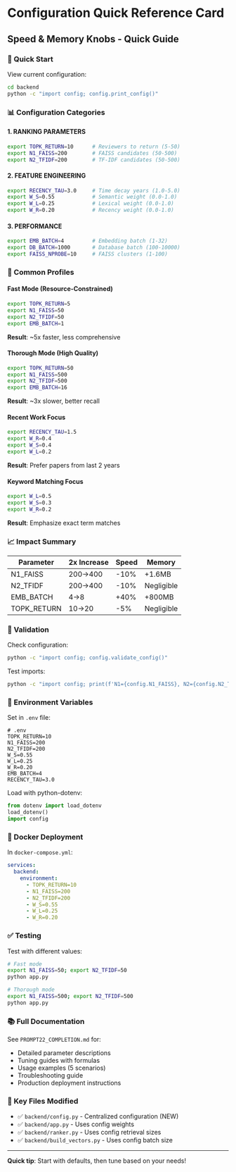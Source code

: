 # Configuration Quick Reference Card

## Speed & Memory Knobs - Quick Guide

### 🚀 Quick Start

View current configuration:
```bash
cd backend
python -c "import config; config.print_config()"
```

### 📊 Configuration Categories

#### 1. RANKING PARAMETERS
```bash
export TOPK_RETURN=10      # Reviewers to return (5-50)
export N1_FAISS=200        # FAISS candidates (50-500)
export N2_TFIDF=200        # TF-IDF candidates (50-500)
```

#### 2. FEATURE ENGINEERING
```bash
export RECENCY_TAU=3.0     # Time decay years (1.0-5.0)
export W_S=0.55            # Semantic weight (0.0-1.0)
export W_L=0.25            # Lexical weight (0.0-1.0)
export W_R=0.20            # Recency weight (0.0-1.0)
```

#### 3. PERFORMANCE
```bash
export EMB_BATCH=4         # Embedding batch (1-32)
export DB_BATCH=1000       # Database batch (100-10000)
export FAISS_NPROBE=10     # FAISS clusters (1-100)
```

### 🎯 Common Profiles

#### Fast Mode (Resource-Constrained)
```bash
export TOPK_RETURN=5
export N1_FAISS=50
export N2_TFIDF=50
export EMB_BATCH=1
```
**Result**: ~5x faster, less comprehensive

#### Thorough Mode (High Quality)
```bash
export TOPK_RETURN=50
export N1_FAISS=500
export N2_TFIDF=500
export EMB_BATCH=16
```
**Result**: ~3x slower, better recall

#### Recent Work Focus
```bash
export RECENCY_TAU=1.5
export W_R=0.4
export W_S=0.4
export W_L=0.2
```
**Result**: Prefer papers from last 2 years

#### Keyword Matching Focus
```bash
export W_L=0.5
export W_S=0.3
export W_R=0.2
```
**Result**: Emphasize exact term matches

### 📈 Impact Summary

| Parameter | 2x Increase | Speed | Memory |
|-----------|-------------|-------|---------|
| N1_FAISS | 200→400 | -10% | +1.6MB |
| N2_TFIDF | 200→400 | -10% | Negligible |
| EMB_BATCH | 4→8 | +40% | +800MB |
| TOPK_RETURN | 10→20 | -5% | Negligible |

### 🔧 Validation

Check configuration:
```bash
python -c "import config; config.validate_config()"
```

Test imports:
```bash
python -c "import config; print(f'N1={config.N1_FAISS}, N2={config.N2_TFIDF}')"
```

### 📝 Environment Variables

Set in `.env` file:
```env
# .env
TOPK_RETURN=10
N1_FAISS=200
N2_TFIDF=200
W_S=0.55
W_L=0.25
W_R=0.20
EMB_BATCH=4
RECENCY_TAU=3.0
```

Load with python-dotenv:
```python
from dotenv import load_dotenv
load_dotenv()
import config
```

### 🐳 Docker Deployment

In `docker-compose.yml`:
```yaml
services:
  backend:
    environment:
      - TOPK_RETURN=10
      - N1_FAISS=200
      - N2_TFIDF=200
      - W_S=0.55
      - W_L=0.25
      - W_R=0.20
```

### ✅ Testing

Test with different values:
```bash
# Fast mode
export N1_FAISS=50; export N2_TFIDF=50
python app.py

# Thorough mode  
export N1_FAISS=500; export N2_TFIDF=500
python app.py
```

### 📚 Full Documentation

See `PROMPT22_COMPLETION.md` for:
- Detailed parameter descriptions
- Tuning guides with formulas
- Usage examples (5 scenarios)
- Troubleshooting guide
- Production deployment instructions

### 🎯 Key Files Modified

- ✅ `backend/config.py` - Centralized configuration (NEW)
- ✅ `backend/app.py` - Uses config weights
- ✅ `backend/ranker.py` - Uses config retrieval sizes
- ✅ `backend/build_vectors.py` - Uses config batch size

---

**Quick tip**: Start with defaults, then tune based on your needs!
